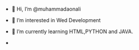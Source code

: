 - 👋 Hi, I’m @muhammadaonali
- 👀 I’m interested in Wed Development  
- 🌱 I’m currently learning HTML,PYTHON and JAVA.

-   
  

<!---
muhammadaonali/muhammadaonali is a ✨ special ✨ repository because its `README.md` (this file) appears on your GitHub profile.
You can click the Preview link to take a look at your changes.
--->
